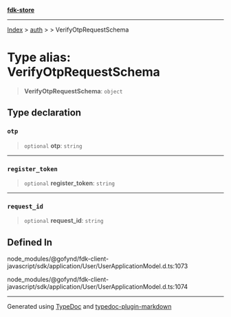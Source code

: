 [**fdk-store**](../../../README.md)
***

[Index](../../../API.md) > [auth](../../README.md) > [<internal>](../README.md) > VerifyOtpRequestSchema

# Type alias: VerifyOtpRequestSchema

> **VerifyOtpRequestSchema**: `object`

## Type declaration

### `otp`

> `optional` **otp**: `string`

***

### `register_token`

> `optional` **register\_token**: `string`

***

### `request_id`

> `optional` **request\_id**: `string`

## Defined In

node\_modules/@gofynd/fdk-client-javascript/sdk/application/User/UserApplicationModel.d.ts:1073

node\_modules/@gofynd/fdk-client-javascript/sdk/application/User/UserApplicationModel.d.ts:1074

***
Generated using [TypeDoc](https://typedoc.org/) and [typedoc-plugin-markdown](https://www.npmjs.com/package/typedoc-plugin-markdown)
